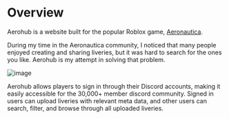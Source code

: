 # Overview
Aerohub is a website built for the popular Roblox game, [Aeronautica](https://www.roblox.com/games/6647962258/Aeronautica).

During my time in the Aeronautica community, I noticed that many people enjoyed creating and sharing liveries, but it was hard to search for the ones you like.
Aerohub is my attempt in solving that problem.

![image](https://github.com/user-attachments/assets/f505de9e-6767-41e2-9a07-81fcdfce6c13)

Aerohub allows players to sign in through their Discord accounts, making it easily accessible for the 30,000+ member discord community.
Signed in users can upload liveries with relevant meta data, and other users can search, filter, and browse through all uploaded liveries.
